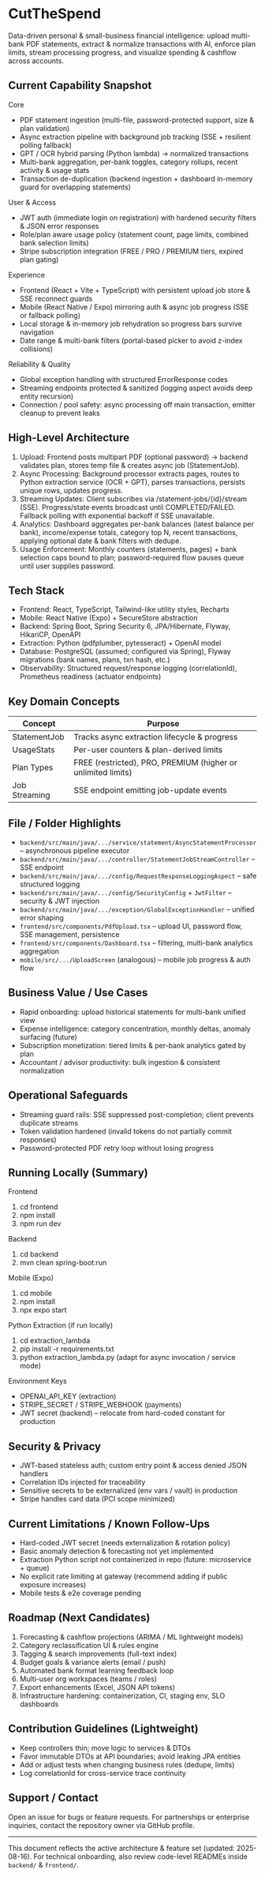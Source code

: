 # CutTheSpend

Data-driven personal & small-business financial intelligence: upload multi-bank PDF statements, extract & normalize transactions with AI, enforce plan limits, stream processing progress, and visualize spending & cashflow across accounts.

## Current Capability Snapshot
Core
- PDF statement ingestion (multi-file, password-protected support, size & plan validation)
- Async extraction pipeline with background job tracking (SSE + resilient polling fallback)
- GPT / OCR hybrid parsing (Python lambda) -> normalized transactions
- Multi-bank aggregation, per-bank toggles, category rollups, recent activity & usage stats
- Transaction de-duplication (backend ingestion + dashboard in-memory guard for overlapping statements)

User & Access
- JWT auth (immediate login on registration) with hardened security filters & JSON error responses
- Role/plan aware usage policy (statement count, page limits, combined bank selection limits)
- Stripe subscription integration (FREE / PRO / PREMIUM tiers, expired plan gating)

Experience
- Frontend (React + Vite + TypeScript) with persistent upload job store & SSE reconnect guards
- Mobile (React Native / Expo) mirroring auth & async job progress (SSE or fallback polling)
- Local storage & in-memory job rehydration so progress bars survive navigation
- Date range & multi-bank filters (portal-based picker to avoid z-index collisions)

Reliability & Quality
- Global exception handling with structured ErrorResponse codes
- Streaming endpoints protected & sanitized (logging aspect avoids deep entity recursion)
- Connection / pool safety: async processing off main transaction, emitter cleanup to prevent leaks

## High-Level Architecture
1. Upload: Frontend posts multipart PDF (optional password) -> backend validates plan, stores temp file & creates async job (StatementJob).
2. Async Processing: Background processor extracts pages, routes to Python extraction service (OCR + GPT), parses transactions, persists unique rows, updates progress.
3. Streaming Updates: Client subscribes via /statement-jobs/{id}/stream (SSE). Progress/state events broadcast until COMPLETED/FAILED. Fallback polling with exponential backoff if SSE unavailable.
4. Analytics: Dashboard aggregates per-bank balances (latest balance per bank), income/expense totals, category top N, recent transactions, applying optional date & bank filters with dedupe.
5. Usage Enforcement: Monthly counters (statements, pages) + bank selection caps bound to plan; password-required flow pauses queue until user supplies password.

## Tech Stack
- Frontend: React, TypeScript, Tailwind-like utility styles, Recharts
- Mobile: React Native (Expo) + SecureStore abstraction
- Backend: Spring Boot, Spring Security 6, JPA/Hibernate, Flyway, HikariCP, OpenAPI
- Extraction: Python (pdfplumber, pytesseract) + OpenAI model
- Database: PostgreSQL (assumed; configured via Spring), Flyway migrations (bank names, plans, txn hash, etc.)
- Observability: Structured request/response logging (correlationId), Prometheus readiness (actuator endpoints)

## Key Domain Concepts
| Concept | Purpose |
|---------|---------|
| StatementJob | Tracks async extraction lifecycle & progress |
| UsageStats | Per-user counters & plan-derived limits |
| Plan Types | FREE (restricted), PRO, PREMIUM (higher or unlimited limits) |
| Job Streaming | SSE endpoint emitting job-update events |

## File / Folder Highlights
- `backend/src/main/java/.../service/statement/AsyncStatementProcessor` – asynchronous pipeline executor
- `backend/src/main/java/.../controller/StatementJobStreamController` – SSE endpoint
- `backend/src/main/java/.../config/RequestResponseLoggingAspect` – safe structured logging
- `backend/src/main/java/.../config/SecurityConfig` + `JwtFilter` – security & JWT injection
- `backend/src/main/java/.../exception/GlobalExceptionHandler` – unified error shaping
- `frontend/src/components/PdfUpload.tsx` – upload UI, password flow, SSE management, persistence
- `frontend/src/components/Dashboard.tsx` – filtering, multi-bank analytics aggregation
- `mobile/src/.../UploadScreen` (analogous) – mobile job progress & auth flow

## Business Value / Use Cases
- Rapid onboarding: upload historical statements for multi-bank unified view
- Expense intelligence: category concentration, monthly deltas, anomaly surfacing (future)
- Subscription monetization: tiered limits & per-bank analytics gated by plan
- Accountant / advisor productivity: bulk ingestion & consistent normalization

## Operational Safeguards
- Streaming guard rails: SSE suppressed post-completion; client prevents duplicate streams
- Token validation hardened (invalid tokens do not partially commit responses)
- Password-protected PDF retry loop without losing progress

## Running Locally (Summary)
Frontend
1. cd frontend
2. npm install
3. npm run dev

Backend
1. cd backend
2. mvn clean spring-boot:run

Mobile (Expo)
1. cd mobile
2. npm install
3. npx expo start

Python Extraction (if run locally)
1. cd extraction_lambda
2. pip install -r requirements.txt
3. python extraction_lambda.py (adapt for async invocation / service mode)

Environment Keys
- OPENAI_API_KEY (extraction)
- STRIPE_SECRET / STRIPE_WEBHOOK (payments)
- JWT secret (backend) – relocate from hard-coded constant for production

## Security & Privacy
- JWT-based stateless auth; custom entry point & access denied JSON handlers
- Correlation IDs injected for traceability
- Sensitive secrets to be externalized (env vars / vault) in production
- Stripe handles card data (PCI scope minimized)

## Current Limitations / Known Follow-Ups
- Hard-coded JWT secret (needs externalization & rotation policy)
- Basic anomaly detection & forecasting not yet implemented
- Extraction Python script not containerized in repo (future: microservice + queue)
- No explicit rate limiting at gateway (recommend adding if public exposure increases)
- Mobile tests & e2e coverage pending

## Roadmap (Next Candidates)
1. Forecasting & cashflow projections (ARIMA / ML lightweight models)
2. Category reclassification UI & rules engine
3. Tagging & search improvements (full-text index)
4. Budget goals & variance alerts (email / push)
5. Automated bank format learning feedback loop
6. Multi-user org workspaces (teams / roles)
7. Export enhancements (Excel, JSON API tokens)
8. Infrastructure hardening: containerization, CI, staging env, SLO dashboards

## Contribution Guidelines (Lightweight)
- Keep controllers thin; move logic to services & DTOs
- Favor immutable DTOs at API boundaries; avoid leaking JPA entities
- Add or adjust tests when changing business rules (dedupe, limits)
- Log correlationId for cross-service trace continuity

## Support / Contact
Open an issue for bugs or feature requests. For partnerships or enterprise inquiries, contact the repository owner via GitHub profile.

---
This document reflects the active architecture & feature set (updated: 2025-08-16). For technical onboarding, also review code-level READMEs inside `backend/` & `frontend/`.
